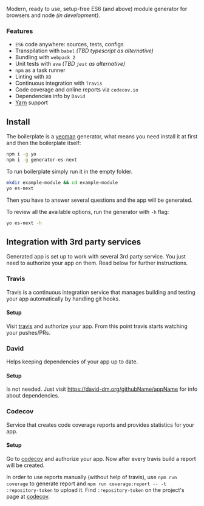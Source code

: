 Modern, ready to use, setup-free ES6 (and above) module generator for browsers and node *(in development)*.
 
### Features
* `ES6` code anywhere: sources, tests, configs
* Transpilation with `babel` *(TBD typescript as alternative)*
* Bundling with `webpack 2`
* Unit tests with `ava` *(TBD `jest` as alternative)*
* `npm` as a task runner
* Linting with `XO`
* Continuous integration with `Travis`
* Code coverage and online reports via `codecov.io`
* Dependencies info by `David`
* [Yarn](https://yarnpkg.com/en/) support

## Install

The boilerplate is a [yeoman](http://yeoman.io) generator, what means you need install it at first and then the 
boilerplate itself:

```bash
npm i -g yo
npm i -g generator-es-next
```

To run boilerplate simply run it in the empty folder.

```bash
mkdir example-module && cd example-module
yo es-next
```

Then you have to answer several questions and the app will be generated.

To review all the available options, run the generator with `-h` flag:

```bash
yo es-next -h
```

## Integration with 3rd party services

Generated app is set up to work with several 3rd party service. You just need to authorize your app on them. Read below
for further instructions.

### Travis

Travis is a continuous integration service that manages building and testing your app automatically by handling git 
hooks.

#### Setup

Visit [travis](http://travis-ci.org) and authorize your app. From this point travis starts watching your pushes/PRs.

### David

Helps keeping dependencies of your app up to date.

#### Setup

Is not needed. Just visit https://david-dm.org/githubName/appName for info about dependencies.

### Codecov

Service that creates code coverage reports and provides statistics for your app.

#### Setup

Go to [codecov](https://codecov.io) and authorize your app. Now after every travis build a report will be created.

In order to use  reports manually (without help of travis), use `npm run coverage` to generate report 
and `npm run coverage:report -- -t :repository-token` to upload it. Find `:repository-token` on the project's 
page at [codecov](https://codecov.io).
